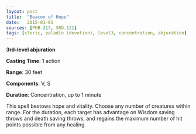 ```yaml
---
layout: post
title:  "Beacon of Hope"
date:   2015-01-01
sources: [PHB.217, SRD.121]
tags: [cleric, paladin (devotion), level3, concentration, abjuration]
---
```


**3rd-level abjuration**

**Casting Time**: 1 action

**Range**: 30 feet

**Components**: V, S

**Duration**: Concentration, up to 1 minute

This spell bestows hope and vitality. Choose any number of creatures within range. For the duration, each target has advantage on Wisdom saving throws and death saving throws, and regains the maximum number of hit points possible from any healing.
